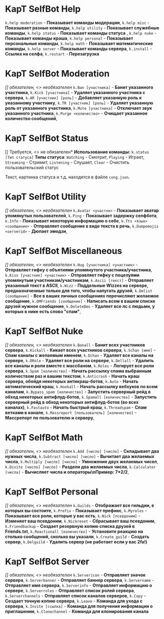 # **KapT SelfBot Help**
`k.help moderation` - **Показывает команды модерации**,
`k.help misc` - **Показывает разные команды**,
`k.help utility` - **Показывает служебные команды**,
`k.help status` - **Показывает команды статуса** ,
`k.help nuke` - **Показывает команды краша**,
`k.help personal` - **Показывает персональные команды**,
`k.help math` - **Показывает математические команды**,
`k.help server` - **Показывает команды сервера**,
`k.install` - **Ссылка на селфа**,
`k.restart` - **Перезагрузка**

# **KapT SelfBot Moderation**
*[] обязателен, <> необязателен*
`k.Ban [участника]` - **Банит указанного участника**,
`k.Kick [участника]` - **Удаляет указанного участника с сервера**,
`k.AR [участник] [роль]` - **Добавляет указанную роль к указанному участнику**,
`k.TR [участник] [роль]` - **Удаляет указанную роль от указанного участника**,
`k.Mute [участника]` - **Отключает звук указанного участника**,
`k.Purge <количество>` - **Очищает указанное количество сообщений**,

# **KapT SelfBot Status**
[] Требуется, <> не обязателен*
**Использование команды:**
`k.status [Тип статуса]`
**Типы статуса**:
`Watching` - Смотрит,
`Playing` - Играет,
`Streaming` - Стримит,
`Listening` - Слушает,
`Clear` - Очистить пользовательский статус

Текст, картинка  статуса и т.д. находятся в файле `cong.json`.

# **KapT SelfBot Utility**
*[] обязателен, <> необязателен*
`k.Avatar <участнк>` - **Показывает аватар упомянутых пользователей**,
`k.Ping` - **Показывает задержку селфбота**,
`k.Info` - **Показывает некоторую информацию о себе**,
`k.Tts <язык> <сообщение>` - **Отправляет сообщение в виде текста в речь**,
`k.Dumpemojis <serverid>` - **Дюпает эмодзи**,

# **KapT SelfBot Miscellaneous**
*[] обязателен, <> необязателен*
`k.Hug [участника] <участник>` - **Отправляет гифку с объятиями упомянутого участника/участника**,
`k.Kiss [участник] <участник>` - **Отправляет гифку с поцелуями упомянутым участникам/участникам**,
`k.Ascii [текст]` - **Отправляет указанный текст в ASCII**,
`k.Wizz` - **Поддельные Wizzes на сервере, предназначенные только для того, чтобы напугать друзей**,
`k.Dmlist [сообщение]` - **Все в ваших личных сообщениях перечисляют желаемое сообщение**,
`k.DMFriends [сообщение]` - **Написать всем в вашем списке друзей нужное сообщение**,
`k.DeleteDms` - **Удаляет все лс с людьми, у которых в нике есть слово "спам"**,

# **KapT SelfBot Nuke**
*[] обязателен, <> необязателен*
`k.Banall` - **Банит всех участников сервера**,
`k.Kickall` - **Кикает всех участников сервера**,
`k.Schan [имя]` - **Спам каналы с желаемым именем**,
`k.Dchan` - **Удаляет все каналы на сервере**,
`k.DRole` - **Удаляет все роли на сервере**,
`k.Dellall` - **Удалить все каналы и роли вместе с массбаном**,
`k.Roles` - **Логирует все роли сервера**,
`k.Spam [количество]` - **Начать рассылку спама выбранным количеством раз и вашим текстом**,
`k.Anticrash` - **Начать краш сервера, обойдя некоторых антикраш-ботов**,
`k.Auto` - **Начать автоматический краш**,
`k.Hookall` - **Начать рассылку вебхуков по всем каналам**,
`k.Bypass_spam [количество]` - **Запустить серверный рейд в обход некоторых антифлуд-ботов**,
`k.Spamall [количество]` - **Запустить серверный рейд в обход некоторых антифлуд-ботов (во всех каналах)**,
`k.Fastauto` - **Начать быстрый краш**,
`k.Threadspam` - **Спам ветками в канале**,
`k.Massreport [пользователь] [количество]` - **Массрепорт по пользователю и серверу**,

# **KapT SelfBot Math**
*[] обязателен, <> необязателен*
`k.Add [число] [число]` - **Складывает два нужных числа**,
`k.Subtract [число] [число]` - **Вычитает два желаемых числа**,
`k.Multiply [число] [число]` - **Умножение двух желаемых чисел**,
`k.Divite [число] [число]` - **Раздели два желаемых числа**,
`k.Calculator [числа]` - **Вычисляет числа и операторы\nПример: 7*2/2**,

# **KapT SelfBot Personal**
*[] обязателен, <> необязателен*
`k.Guilds` - **Отображает все гильдии, в которых вы состоите**,
`k.Prefix` - **Показывает префикс**,
`k.Myroles` - **Показывает все роли, которые у вас есть**,
`k.Nick [псевдоним]` - **Изменяет ваш псевдоним**,
`k.Nickreset` - **Сбрасывает ваш псевдоним**,
`k.Friendbackup` - **Создает резервную копию списка друзей в Friends.txt**,
`k.Reactionall [количество]` - **Установите реакцию на столько сообщений, сколько вы указали**,
`k.Create_guild` - **Создать сервер**,
`k.Delguild` - **Удалить сервер (не работает если у вас 2fa!)**

# **KapT SelfBot Server**
*[] обязателен, <> необязателен*
`k.Servericon` - **Отправляет значок сервера**,
`k.Serverbanner` - **Отправляет баннер сервера**,
`k.Servername` - **Отправляет имя сервера**,
`k.Serverinfo` - **Отправляет информацию о сервере**,
`k.Serverroles` - **Отправляет список ролей сервера**,
`k.Serverchannels` - **Отправляет список каналов серверов**,
`k.Copy` - **Создает точную копию сервера**,
`k.Leave` - **Команда для ухода с сервера**,
`k.Invite [ссылка]` - **Команда для получения информации о приглашении**,
`k.Clonechannel` - **Команда для клонирования канала**

